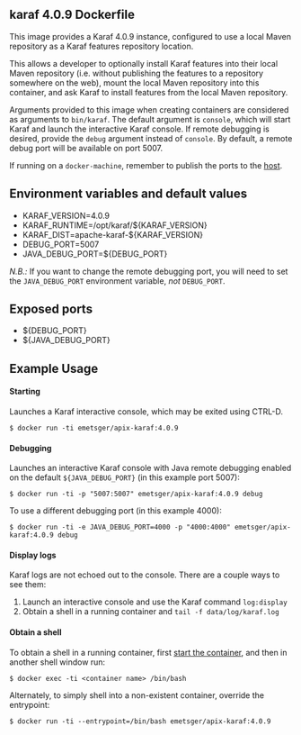 ## karaf 4.0.9 Dockerfile

This image provides a Karaf 4.0.9 instance, configured to use a local Maven repository as a Karaf features repository location.  

This allows a developer to optionally install Karaf features into their local Maven repository (i.e. without publishing the features to a repository somewhere on the web), mount the local Maven repository into this container, and ask Karaf to install features from the local Maven repository.

Arguments provided to this image when creating containers are considered as arguments to `bin/karaf`.  The default argument is `console`, which will start Karaf and launch the interactive Karaf console.  If remote debugging is desired, provide the `debug` argument instead of `console`.  By default, a remote debug port will be available on port 5007.

If running on a `docker-machine`, remember to publish the ports to the [host](https://docs.docker.com/engine/reference/run/#/expose-incoming-ports).

## Environment variables and default values

* KARAF_VERSION=4.0.9
* KARAF_RUNTIME=/opt/karaf/${KARAF_VERSION}
* KARAF_DIST=apache-karaf-${KARAF_VERSION}
* DEBUG_PORT=5007
* JAVA_DEBUG_PORT=${DEBUG_PORT}

*N.B.:* If you want to change the remote debugging port, you will need to set the `JAVA_DEBUG_PORT` environment variable, _not_ `DEBUG_PORT`.

## Exposed ports

* ${DEBUG_PORT}
* ${JAVA_DEBUG_PORT}

## Example Usage

#### Starting

Launches a Karaf interactive console, which may be exited using CTRL-D.

`$ docker run -ti emetsger/apix-karaf:4.0.9`

#### Debugging

Launches an interactive Karaf console with Java remote debugging enabled on the default `${JAVA_DEBUG_PORT}` (in this example port 5007):

`$ docker run -ti -p "5007:5007" emetsger/apix-karaf:4.0.9 debug`

To use a different debugging port (in this example 4000):

`$ docker run -ti -e JAVA_DEBUG_PORT=4000 -p "4000:4000" emetsger/apix-karaf:4.0.9 debug`

#### Display logs

Karaf logs are not echoed out to the console.  There are a couple ways to see them:

1.  Launch an interactive console and use the Karaf command `log:display`
2.  Obtain a shell in a running container and `tail -f data/log/karaf.log`

#### Obtain a shell

To obtain a shell in a running container, first [start the container](#starting), and then in another shell window run:

`$ docker exec -ti <container name> /bin/bash`

Alternately, to simply shell into a non-existent container, override the entrypoint:

`$ docker run -ti --entrypoint=/bin/bash emetsger/apix-karaf:4.0.9`
